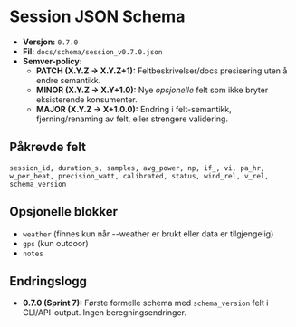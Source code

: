 # Session JSON Schema

- **Versjon:** `0.7.0`
- **Fil:** `docs/schema/session_v0.7.0.json`
- **Semver-policy:**  
  - **PATCH (X.Y.Z → X.Y.Z+1):** Feltbeskrivelser/docs presisering uten å endre semantikk.  
  - **MINOR (X.Y.Z → X.Y+1.0):** Nye *opsjonelle* felt som ikke bryter eksisterende konsumenter.  
  - **MAJOR (X.Y.Z → X+1.0.0):** Endring i felt-semantikk, fjerning/renaming av felt, eller strengere validering.

## Påkrevde felt
`session_id, duration_s, samples, avg_power, np, if_, vi, pa_hr, w_per_beat, precision_watt, calibrated, status, wind_rel, v_rel, schema_version`

## Opsjonelle blokker
- `weather` (finnes kun når --weather er brukt eller data er tilgjengelig)
- `gps` (kun outdoor)
- `notes`

## Endringslogg
- **0.7.0 (Sprint 7):** Første formelle schema med `schema_version` felt i CLI/API-output. Ingen beregningsendringer.
